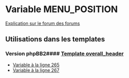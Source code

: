 # Variable MENU_POSITION
[Explication sur le forum des forums](http://forum.forumactif.com/t294113-listing-des-variables#MENU_POSITION)
## Utilisations dans les templates
### Version phpBB2#### [Template overall_header](subsilver/overall_header.md)
* [Variable à la ligne 265](../subsilver/overall_header.tpl#L265)
* [Variable à la ligne 267](../subsilver/overall_header.tpl#L267)